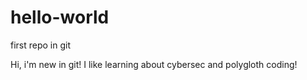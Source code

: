 # hello-world
first repo in git

Hi, i'm new in git!
I like learning about cybersec and polygloth coding!
